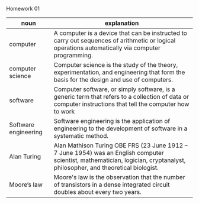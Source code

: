 Homework 01

|noun|explanation|
|-------|-------| 
 |computer | A computer is a device that can be instructed to carry out sequences of arithmetic or logical operations automatically via computer programming.|
 |computer science|Computer science is the study of the theory, experimentation, and engineering that form the basis for the design and use of computers. |
|software|Computer software, or simply software, is a generic term that refers to a collection of data or computer instructions that tell the computer how to work|
|Software engineering|Software engineering is the application of engineering to the development of software in a systematic method.|
|Alan Turing|Alan Mathison Turing OBE FRS (23 June 1912 – 7 June 1954) was an English computer scientist, mathematician, logician, cryptanalyst, philosopher, and theoretical biologist. |
|Moore’s law|Moore's law is the observation that the number of transistors in a dense integrated circuit doubles about every two years. |
